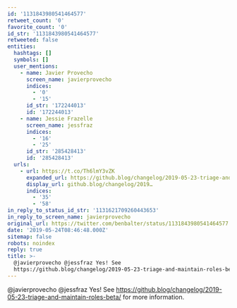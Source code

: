 ```yaml
---
id: '1131843980541464577'
retweet_count: '0'
favorite_count: '0'
id_str: '1131843980541464577'
retweeted: false
entities:
  hashtags: []
  symbols: []
  user_mentions:
    - name: Javier Provecho
      screen_name: javierprovecho
      indices:
        - '0'
        - '15'
      id_str: '172244013'
      id: '172244013'
    - name: Jessie Frazelle
      screen_name: jessfraz
      indices:
        - '16'
        - '25'
      id_str: '285428413'
      id: '285428413'
  urls:
    - url: https://t.co/Th6lmY3vZK
      expanded_url: https://github.blog/changelog/2019-05-23-triage-and-maintain-roles-beta/
      display_url: github.blog/changelog/2019…
      indices:
        - '35'
        - '58'
in_reply_to_status_id_str: '1131621709260443653'
in_reply_to_screen_name: javierprovecho
original_url: https://twitter.com/benbalter/status/1131843980541464577
date: '2019-05-24T08:46:48.000Z'
sitemap: false
robots: noindex
reply: true
title: >-
  @javierprovecho @jessfraz Yes! See
  https://github.blog/changelog/2019-05-23-triage-and-maintain-roles-beta/…
---
```


@javierprovecho @jessfraz Yes! See https://github.blog/changelog/2019-05-23-triage-and-maintain-roles-beta/ for more information.